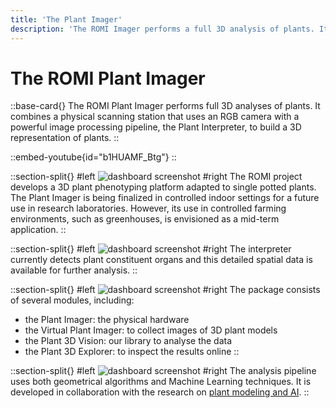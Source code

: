 ```yaml
---
title: 'The Plant Imager'
description: 'The ROMI Imager performs a full 3D analysis of plants. It combines an imaging station that uses an RGB camera with a powerful image processing pipeline, to build a 3D representation of plants. The plant’s constituent organs are detected and this detailed spatial data is available for further analysis.'
---
```


# The ROMI Plant Imager

::base-card{}
The ROMI Plant Imager performs full 3D analyses of plants. It combines a physical scanning station that uses an RGB camera with a powerful image processing pipeline, the Plant Interpreter, to build a 3D representation of plants.
::

::embed-youtube{id="b1HUAMF_Btg"}
::

::section-split{}
#left
![dashboard screenshot](https://media.romi-project.eu/romi-web/media/farmers-dashboard-1200x635.png)
#right
The ROMI project develops a 3D plant phenotyping platform adapted to single potted plants. The Plant Imager is being finalized in controlled indoor settings for a future use in research laboratories. However, its use in controlled farming environments, such as greenhouses, is envisioned as a mid-term application.
::

::section-split{}
#left
![dashboard screenshot](https://media.romi-project.eu/romi-web/media/farmers-dashboard-1200x635.png)
#right
The interpreter currently detects plant constituent organs and this detailed spatial data is available for further analysis.
::

::section-split{}
#left
![dashboard screenshot](https://media.romi-project.eu/romi-web/media/farmers-dashboard-1200x635.png)
#right
The package consists of several modules, including:
- the Plant Imager: the physical hardware
- the Virtual Plant Imager: to collect images of 3D plant models
- the Plant 3D Vision: our library to analyse the data
- the Plant 3D Explorer: to inspect the results online
::

::section-split{}
#left
![dashboard screenshot](https://media.romi-project.eu/romi-web/media/farmers-dashboard-1200x635.png)
#right
The analysis pipeline uses both geometrical algorithms and Machine Learning techniques. It is developed in collaboration with the research on [plant modeling and AI]().
::
